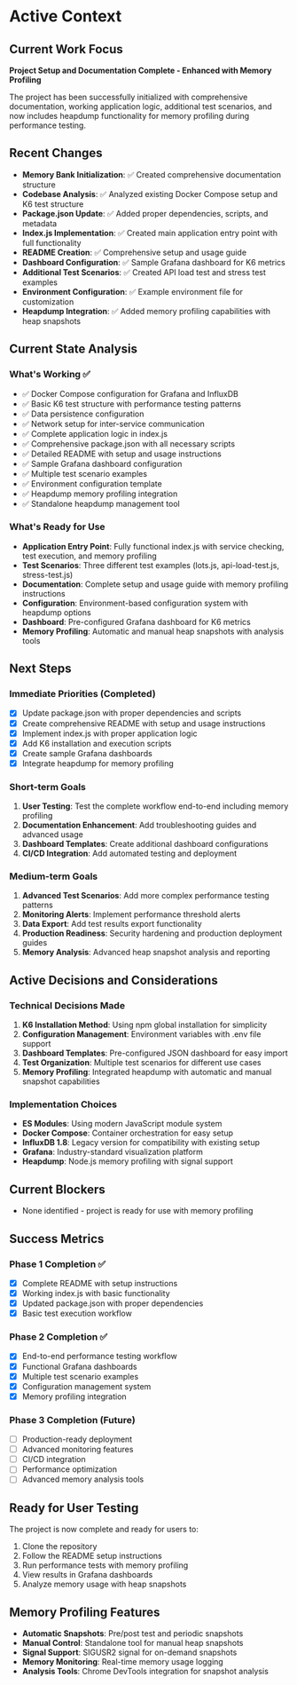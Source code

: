 # Active Context

## Current Work Focus
**Project Setup and Documentation Complete - Enhanced with Memory Profiling**

The project has been successfully initialized with comprehensive documentation, working application logic, additional test scenarios, and now includes heapdump functionality for memory profiling during performance testing.

## Recent Changes
- **Memory Bank Initialization**: ✅ Created comprehensive documentation structure
- **Codebase Analysis**: ✅ Analyzed existing Docker Compose setup and K6 test structure
- **Package.json Update**: ✅ Added proper dependencies, scripts, and metadata
- **Index.js Implementation**: ✅ Created main application entry point with full functionality
- **README Creation**: ✅ Comprehensive setup and usage guide
- **Dashboard Configuration**: ✅ Sample Grafana dashboard for K6 metrics
- **Additional Test Scenarios**: ✅ Created API load test and stress test examples
- **Environment Configuration**: ✅ Example environment file for customization
- **Heapdump Integration**: ✅ Added memory profiling capabilities with heap snapshots

## Current State Analysis

### What's Working ✅
- ✅ Docker Compose configuration for Grafana and InfluxDB
- ✅ Basic K6 test structure with performance testing patterns
- ✅ Data persistence configuration
- ✅ Network setup for inter-service communication
- ✅ Complete application logic in index.js
- ✅ Comprehensive package.json with all necessary scripts
- ✅ Detailed README with setup and usage instructions
- ✅ Sample Grafana dashboard configuration
- ✅ Multiple test scenario examples
- ✅ Environment configuration template
- ✅ Heapdump memory profiling integration
- ✅ Standalone heapdump management tool

### What's Ready for Use
- **Application Entry Point**: Fully functional index.js with service checking, test execution, and memory profiling
- **Test Scenarios**: Three different test examples (lots.js, api-load-test.js, stress-test.js)
- **Documentation**: Complete setup and usage guide with memory profiling instructions
- **Configuration**: Environment-based configuration system with heapdump options
- **Dashboard**: Pre-configured Grafana dashboard for K6 metrics
- **Memory Profiling**: Automatic and manual heap snapshots with analysis tools

## Next Steps

### Immediate Priorities (Completed)
- [x] Update package.json with proper dependencies and scripts
- [x] Create comprehensive README with setup and usage instructions
- [x] Implement index.js with proper application logic
- [x] Add K6 installation and execution scripts
- [x] Create sample Grafana dashboards
- [x] Integrate heapdump for memory profiling

### Short-term Goals
1. **User Testing**: Test the complete workflow end-to-end including memory profiling
2. **Documentation Enhancement**: Add troubleshooting guides and advanced usage
3. **Dashboard Templates**: Create additional dashboard configurations
4. **CI/CD Integration**: Add automated testing and deployment

### Medium-term Goals
1. **Advanced Test Scenarios**: Add more complex performance testing patterns
2. **Monitoring Alerts**: Implement performance threshold alerts
3. **Data Export**: Add test results export functionality
4. **Production Readiness**: Security hardening and production deployment guides
5. **Memory Analysis**: Advanced heap snapshot analysis and reporting

## Active Decisions and Considerations

### Technical Decisions Made
1. **K6 Installation Method**: Using npm global installation for simplicity
2. **Configuration Management**: Environment variables with .env file support
3. **Dashboard Templates**: Pre-configured JSON dashboard for easy import
4. **Test Organization**: Multiple test scenarios for different use cases
5. **Memory Profiling**: Integrated heapdump with automatic and manual snapshot capabilities

### Implementation Choices
- **ES Modules**: Using modern JavaScript module system
- **Docker Compose**: Container orchestration for easy setup
- **InfluxDB 1.8**: Legacy version for compatibility with existing setup
- **Grafana**: Industry-standard visualization platform
- **Heapdump**: Node.js memory profiling with signal support

## Current Blockers
- None identified - project is ready for use with memory profiling

## Success Metrics

### Phase 1 Completion ✅
- [x] Complete README with setup instructions
- [x] Working index.js with basic functionality
- [x] Updated package.json with proper dependencies
- [x] Basic test execution workflow

### Phase 2 Completion ✅
- [x] End-to-end performance testing workflow
- [x] Functional Grafana dashboards
- [x] Multiple test scenario examples
- [x] Configuration management system
- [x] Memory profiling integration

### Phase 3 Completion (Future)
- [ ] Production-ready deployment
- [ ] Advanced monitoring features
- [ ] CI/CD integration
- [ ] Performance optimization
- [ ] Advanced memory analysis tools

## Ready for User Testing
The project is now complete and ready for users to:
1. Clone the repository
2. Follow the README setup instructions
3. Run performance tests with memory profiling
4. View results in Grafana dashboards
5. Analyze memory usage with heap snapshots

## Memory Profiling Features
- **Automatic Snapshots**: Pre/post test and periodic snapshots
- **Manual Control**: Standalone tool for manual heap snapshots
- **Signal Support**: SIGUSR2 signal for on-demand snapshots
- **Memory Monitoring**: Real-time memory usage logging
- **Analysis Tools**: Chrome DevTools integration for snapshot analysis